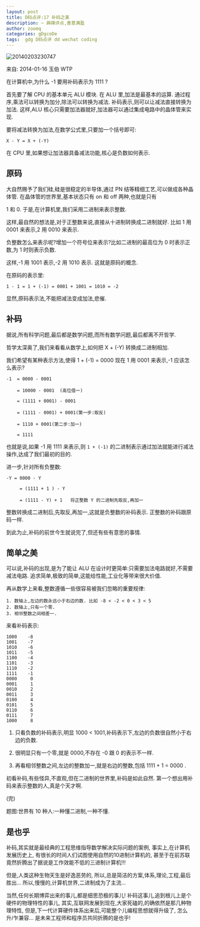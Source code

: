 ```yaml
---
layout: post
title: D码点评:17 补码之美
description: ~ 麻辣评点,善意满盈
author: zoomq
categories: gDgcoDe
tags:  gdg D码点评 dd wechat coding
---
```


![20140203230747](http://floss.zoomquiet.io/data/20140203230747/0)

来自: 2014-01-16 玉伯 WTP

在计算机中,为什么 -1 要用补码表示为 1111 ?

首先要了解 CPU 的基本单元 ALU 模块. 在 ALU 里,加法是最基本的运算. 通过程序,乘法可以转换为加分,除法可以转换为减法. 补码表示,则可以让减法直接转换为加法. 这样,ALU 核心只需要加法器就好,加法器可以通过集成电路中的晶体管来实现. 


要将减法转换为加法,在数学公式里,只要加一个括号即可:


    X - Y = X + (-Y)


在 CPU 里,如果想让加法器具备减法功能,核心是负数如何表示. 

<!--more-->


## 原码


大自然赐予了我们硅,硅是很稳定的半导体,通过 PN 结等精细工艺,可以做成各种晶体管. 在晶体管的世界里,基本状态只有 on 和 off 两种,也就是只有 

1 和 0. 于是,在计算机里,我们采用二进制来表示整数. 


这样,最自然的想法是,对于正整数来说,直接从十进制转换成二进制就好. 比如 1 用 0001 来表示,2 用 0010 来表示. 


负整数怎么来表示呢?增加一个符号位来表示?比如二进制的最高位为 0 时表示正数,为 1 时则表示负数. 


这样,-1 用 1001 表示,-2 用 1010 表示. 这就是原码的概念. 


在原码的表示里:


    1 - 1 = 1 + (-1) = 0001 + 1001 = 1010 = -2


显然,原码表示法,不能把减法变成加法,悲催. 



## 补码


据说,所有科学问题,最后都是数学问题,而所有数学问题,最后都离不开哲学. 


哲学太深奥了,我们来看看从数学上,如何把 X + (-Y) 转换成二进制相加. 


我们希望有某种表示方法,使得 1 + (-1) = 0000  现在 1 用 0001 来表示,-1 应该怎么表示?


    -1  = 0000 - 0001

        = 10000 - 0001  (高位借一)

        = (1111 + 0001) - 0001

        = (1111 - 0001) + 0001(第一步:取反)

        = 1110 + 0001(第二步:加一)

        = 1111


也就是说,如果 -1 用 1111 来表示,则 
`1 + (-1)` 的二进制表示通过加法就能进行减法操作,达成了我们最初的目的. 


进一步,针对所有负整数:


    -Y = 0000 - Y

         = (1111 + 1 ) - Y

         = (1111 - Y) + 1   将正整数 Y 的二进制先取反,再加一


整数转换成二进制后,先取反,再加一,这就是负整数的补码表示. 正整数的补码跟原码一样. 


到此为止,补码的前世今生就说完了,但还有些有意思的事情. 



## 简单之美


可以说,补码的出现,是为了能让 ALU 在设计时更简单:只需要加法电路就好,不需要减法电路. 追求简单,极致的简单,这能给性能,工业化等带来很大价值. 


再从数学上来看,整数遵循一些很容易被我们忽略的重要规律:


    1. 数轴上,左边的数永远小于右边的数. 比如 -8 < -2 < 0 < 3 < 5
    2. 数轴上,只有一个零. 
    3. 相邻整数之间相差一. 


来看补码表示:


    1000    -8
    1001    -7
    1010    -6
    1011    -5
    1100    -4
    1101    -3
    1110    -2
    1111    -1
    0000     0
    0001     1
    0010     2
    0011     3
    0100     4
    0101     5
    0110     6
    0111     7
    1000     8


1. 只看负数的补码表示,明显 1000 < 1001,补码表示下,左边的负数很自然小于右边的负数. 

2. 很明显只有一个零,就是 0000,不存在 -0 跟 0 的表示不一样. 

3. 再看相邻整数之间,左边的整数加一,就是右边的整数,包括 1111 + 1 = 0000 . 


初看补码,有些怪异,不直观,但在二进制的世界里,补码是如此自然. 第一个想出用补码来表示整数的人,真是个天才啊. 


(完)


题图:世界有 10 种人:一种懂二进制,一种不懂. 


## 是也乎

补码,其实就是最经典的工程思维指导数学解决实际问题的案例,
事实上,在计算机发展历史上,
有很长的时间人们试图使用自然的10进制计算机的,
甚至于在前苏联竟然折腾出了据说是工作效能不低的三进制计算机!!!

但是,人类这种生物天生是好逸恶劳的,
所以,总是简洁的方案,体系,理论,工程,最后胜出...
所以,慢慢的,计算机世界,二进制成为了主流...

当然,任何长期博弈出来的事儿,都是细思恐极的事儿!
补码这事儿,追到根儿上是个硬件的物理特性的事儿,
其实,互联网发展到现在,大家死磕的,的确依然是那几种物理特性,
但是,下一代计算硬件体系出来后,可能整个儿编程思想就得升级了,
怎么升/乍兼容... 是未来工程师和程序员共同折腾的是也乎!


